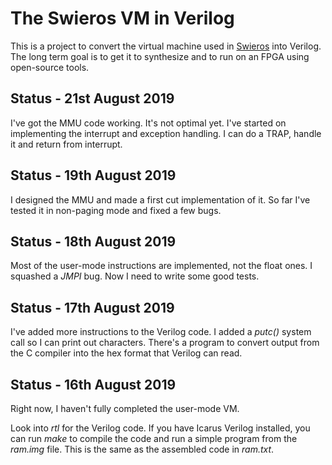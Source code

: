 # The Swieros VM in Verilog


This is a project to convert the virtual machine used in
[Swieros](https://github.com/rswier/swieros) into Verilog. The long term
goal is to get it to synthesize and to run on an FPGA using open-source tools.

## Status - 21st August 2019

I've got the MMU code working. It's not optimal yet. I've started on
implementing the interrupt and exception handling. I can do a TRAP,
handle it and return from interrupt.

## Status - 19th August 2019

I designed the MMU and made a first cut implementation of it.
So far I've tested it in non-paging mode and fixed a few bugs.

## Status - 18th August 2019

Most of the user-mode instructions are implemented, not the float ones.
I squashed a *JMPI* bug. Now I need to write some good tests.

## Status - 17th August 2019

I've added more instructions to the Verilog code. I added a *putc()*
system call so I can print out characters. There's a program to
convert output from the C compiler into the hex format that Verilog
can read.

## Status - 16th August 2019

Right now, I haven't fully completed the user-mode VM.

Look into *rtl* for the Verilog code. If you have Icarus Verilog
installed, you can run *make* to compile the code and run a simple
program from the *ram.img* file. This is the same as the assembled code
in *ram.txt*.
